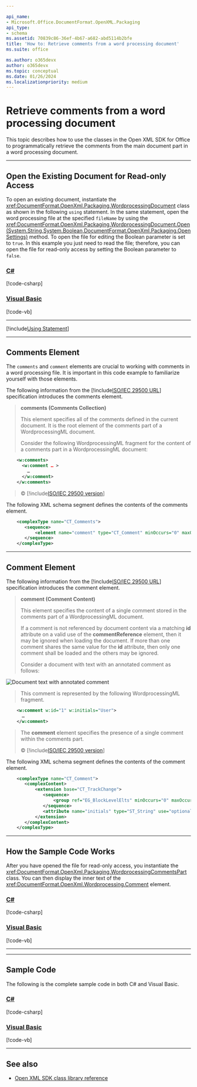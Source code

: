 ```yaml
---

api_name:
- Microsoft.Office.DocumentFormat.OpenXML.Packaging
api_type:
- schema
ms.assetid: 70839c86-36ef-4b67-a682-abd5114b2bfe
title: 'How to: Retrieve comments from a word processing document'
ms.suite: office

ms.author: o365devx
author: o365devx
ms.topic: conceptual
ms.date: 01/26/2024
ms.localizationpriority: medium
---
```

# Retrieve comments from a word processing document

This topic describes how to use the classes in the Open XML SDK for
Office to programmatically retrieve the comments from the main document
part in a word processing document.



--------------------------------------------------------------------------------
## Open the Existing Document for Read-only Access
To open an existing document, instantiate the <xref:DocumentFormat.OpenXml.Packaging.WordprocessingDocument> class as shown in
the following `using` statement. In the same
statement, open the word processing file at the specified `fileName` by using the <xref:DocumentFormat.OpenXml.Packaging.WordprocessingDocument.Open(System.String,System.Boolean,DocumentFormat.OpenXml.Packaging.OpenSettings)> method. To open the file for editing the Boolean parameter is set to `true`. In this example you just need to read the file; therefore, you can open the file for read-only access by setting
the Boolean parameter to `false`.

### [C#](#tab/cs-0)
[!code-csharp[](../../samples/word/retrieve_comments/cs/Program.cs#snippet1)]
### [Visual Basic](#tab/vb-0)
[!code-vb[](../../samples/word/retrieve_comments/vb/Program.vb#snippet1)]
***

[!include[Using Statement](../includes/word/using-statement.md)]

--------------------------------------------------------------------------------
## Comments Element

The `comments` and `comment` elements are crucial to working with
comments in a word processing file. It is important in this code example
to familiarize yourself with those elements.

The following information from the [!include[ISO/IEC 29500 URL](../includes/iso-iec-29500-link.md)] specification
introduces the comments element.

> **comments (Comments Collection)**
> 
> This element specifies all of the comments defined in the current
> document. It is the root element of the comments part of a
> WordprocessingML document.
> 
> Consider the following WordprocessingML fragment for the content of a
> comments part in a WordprocessingML document:

```xml
    <w:comments>
      <w:comment … >
        …
      </w:comment>
    </w:comments>
```

> © [!include[ISO/IEC 29500 version](../includes/iso-iec-29500-version.md)]

The following XML schema segment defines the contents of the comments
element.

```xml
    <complexType name="CT_Comments">
       <sequence>
           <element name="comment" type="CT_Comment" minOccurs="0" maxOccurs="unbounded"/>
       </sequence>
    </complexType>
```

---------------------------------------------------------------------------------
## Comment Element

The following information from the [!include[ISO/IEC 29500 URL](../includes/iso-iec-29500-link.md)] specification
introduces the comment element.

> **comment (Comment Content)**
> 
> This element specifies the content of a single comment stored in the
> comments part of a WordprocessingML document.
> 
> If a comment is not referenced by document content via a matching
> **id** attribute on a valid use of the **commentReference** element,
> then it may be ignored when loading the document. If more than one
> comment shares the same value for the **id** attribute, then only one
> comment shall be loaded and the others may be ignored.
> 
> Consider a document with text with an annotated comment as follows:

![Document text with annotated comment](../media/w-comment01.gif)

> This comment is represented by the following WordprocessingML
> fragment.

```xml
    <w:comment w:id="1" w:initials="User">
      …
    </w:comment>
```
> The **comment** element specifies the presence of a single comment
> within the comments part.
> 
> © [!include[ISO/IEC 29500 version](../includes/iso-iec-29500-version.md)]

  
The following XML schema segment defines the contents of the comment element.

```xml
    <complexType name="CT_Comment">
       <complexContent>
           <extension base="CT_TrackChange">
              <sequence>
                  <group ref="EG_BlockLevelElts" minOccurs="0" maxOccurs="unbounded"/>
              </sequence>
              <attribute name="initials" type="ST_String" use="optional"/>
           </extension>
       </complexContent>
    </complexType>
```

--------------------------------------------------------------------------------
## How the Sample Code Works
After you have opened the file for read-only access, you instantiate the <xref:DocumentFormat.OpenXml.Packaging.WordprocessingCommentsPart> class. You can
then display the inner text of the <xref:DocumentFormat.OpenXml.Wordprocessing.Comment> element.

### [C#](#tab/cs-1)
[!code-csharp[](../../samples/word/retrieve_comments/cs/Program.cs#snippet2)]
### [Visual Basic](#tab/vb-1)
[!code-vb[](../../samples/word/retrieve_comments/vb/Program.vb#snippet2)]
***

--------------------------------------------------------------------------------
## Sample Code

The following is the complete sample code in both C\# and Visual Basic.

### [C#](#tab/cs)
[!code-csharp[](../../samples/word/retrieve_comments/cs/Program.cs#snippet0)]

### [Visual Basic](#tab/vb)
[!code-vb[](../../samples/word/retrieve_comments/vb/Program.vb#snippet0)]

--------------------------------------------------------------------------------
## See also


- [Open XML SDK class library reference](/office/open-xml/open-xml-sdk)
